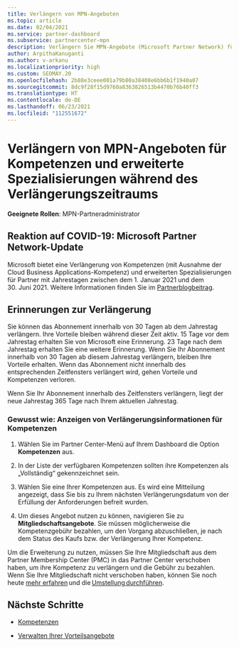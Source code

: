 ```yaml
---
title: Verlängern von MPN-Angeboten
ms.topic: article
ms.date: 02/04/2021
ms.service: partner-dashboard
ms.subservice: partnercenter-mpn
description: Verlängern Sie MPN-Angebote (Microsoft Partner Network) für Kompetenzen und erweiterte Spezialisierungen. Der Verlängerungszeitraum beginnt einen Tag nach dem Jahrestag des Kaufdatums.
author: ArpithaKanuganti
ms.author: v-arkanu
ms.localizationpriority: high
ms.custom: SEOMAY.20
ms.openlocfilehash: 2b88e3ceee001a79b80a38408e6bb6b1f1940a07
ms.sourcegitcommit: 8dc9f28f15d9760a8363826513b4470b76b40ff3
ms.translationtype: HT
ms.contentlocale: de-DE
ms.lasthandoff: 06/23/2021
ms.locfileid: "112551672"
---
```

# <a name="renew-your-mpn-offers-for-competencies-and-advanced-specializations-during-the-renewal-window"></a>Verlängern von MPN-Angeboten für Kompetenzen und erweiterte Spezialisierungen während des Verlängerungszeitraums

**Geeignete Rollen**: MPN-Partneradministrator

## <a name="responding-to-covid-19-microsoft-partner-network-update"></a>Reaktion auf COVID-19: Microsoft Partner Network-Update

Microsoft bietet eine Verlängerung von Kompetenzen (mit Ausnahme der Cloud Business Applications-Kompetenz) und erweiterten Spezialisierungen für Partner mit Jahrestagen zwischen dem 1. Januar 2021 und dem 30. Juni 2021. Weitere Informationen finden Sie im [Partnerblogbeitrag](https://blogs.partner.microsoft.com/mpn/responding-to-covid-19-microsoft-partner-network/).

## <a name="renewal-reminders"></a>Erinnerungen zur Verlängerung

Sie können das Abonnement innerhalb von 30 Tagen ab dem Jahrestag verlängern. Ihre Vorteile bleiben während dieser Zeit aktiv. 15 Tage vor dem Jahrestag erhalten Sie von Microsoft eine Erinnerung. 23 Tage nach dem Jahrestag erhalten Sie eine weitere Erinnerung. Wenn Sie Ihr Abonnement innerhalb von 30 Tagen ab diesem Jahrestag verlängern, bleiben Ihre Vorteile erhalten. Wenn das Abonnement nicht innerhalb des entsprechenden Zeitfensters verlängert wird, gehen Vorteile und Kompetenzen verloren.

Wenn Sie Ihr Abonnement innerhalb des Zeitfensters verlängern, liegt der neue Jahrestag 365 Tage nach Ihrem aktuellen Jahrestag.

### <a name="how-to-view-competency-renewal-information"></a>Gewusst wie: Anzeigen von Verlängerungsinformationen für Kompetenzen

1. Wählen Sie im Partner Center-Menü auf Ihrem Dashboard die Option **Kompetenzen** aus.  

2. In der Liste der verfügbaren Kompetenzen sollten ihre Kompetenzen als „Vollständig“ gekennzeichnet sein.  

3. Wählen Sie eine Ihrer Kompetenzen aus. Es wird eine Mitteilung angezeigt, dass Sie bis zu Ihrem nächsten Verlängerungsdatum von der Erfüllung der Anforderungen befreit wurden.

4. Um dieses Angebot nutzen zu können, navigieren Sie zu **Mitgliedschaftsangebote**. Sie müssen möglicherweise die Kompetenzgebühr bezahlen, um den Vorgang abzuschließen, je nach dem Status des Kaufs bzw. der Verlängerung Ihrer Kompetenz.

Um die Erweiterung zu nutzen, müssen Sie Ihre Mitgliedschaft aus dem Partner Membership Center (PMC) in das Partner Center verschoben haben, um ihre Kompetenz zu verlängern und die Gebühr zu bezahlen. Wenn Sie Ihre Mitgliedschaft nicht verschoben haben, können Sie noch heute [mehr erfahren](partner-membership-center-retirement-faq.md) und die [Umstellung durchführen](https://partners.microsoft.com/partnerprogram/Welcome.aspx).  

## <a name="next-steps"></a>Nächste Schritte

- [Kompetenzen](learn-about-competencies.md)

- [Verwalten Ihrer Vorteilsangebote](manage-your-partner-network-benefits.md)

